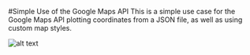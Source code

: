 #Simple Use of the Google Maps API
This is a simple use case for the Google Maps API plotting coordinates from a JSON file, as well as using custom map styles.

![alt text][map]

[map]: http://s29.postimg.org/cwkiwkvnr/map.png "Custom Map"
